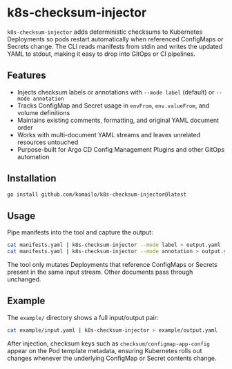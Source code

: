 # k8s-checksum-injector

`k8s-checksum-injector` adds deterministic checksums to Kubernetes Deployments so pods restart automatically when referenced ConfigMaps or Secrets change. The CLI reads manifests from stdin and writes the updated YAML to stdout, making it easy to drop into GitOps or CI pipelines.

## Features
- Injects checksum labels or annotations with `--mode label` (default) or `--mode annotation`
- Tracks ConfigMap and Secret usage in `envFrom`, `env.valueFrom`, and volume definitions
- Maintains existing comments, formatting, and original YAML document order
- Works with multi-document YAML streams and leaves unrelated resources untouched
- Purpose-built for Argo CD Config Management Plugins and other GitOps automation

## Installation

```bash
go install github.com/komailo/k8s-checksum-injector@latest
```

## Usage

Pipe manifests into the tool and capture the output:

```bash
cat manifests.yaml | k8s-checksum-injector --mode label > output.yaml
cat manifests.yaml | k8s-checksum-injector --mode annotation > output.yaml
```

The tool only mutates Deployments that reference ConfigMaps or Secrets present in the same input stream. Other documents pass through unchanged.

## Example

The `example/` directory shows a full input/output pair:

```bash
cat example/input.yaml | k8s-checksum-injector > example/output.yaml
```

After injection, checksum keys such as `checksum/configmap-app-config` appear on the Pod template metadata, ensuring Kubernetes rolls out changes whenever the underlying ConfigMap or Secret contents change.
